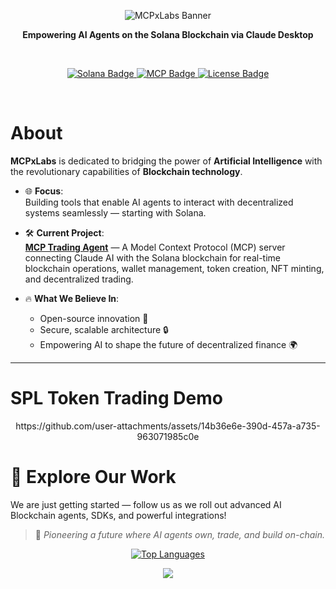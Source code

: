 <p align="center">
  <img src="https://capsule-render.vercel.app/api?type=waving&color=f97e60&height=200&section=header&text=MCPxLabs&fontSize=60&fontAlignY=35&animation=fadeIn&fontColor=ffffff" alt="MCPxLabs Banner"/>
</p>

<p align="center">
  <b> Empowering AI Agents on the Solana Blockchain via Claude Desktop </b>
</p>

<br>

<p align="center">
  <a href="https://github.com/MCPxLabs">
    <img src="https://img.shields.io/badge/Blockchain-Solana-14f195?style=for-the-badge&logo=solana&logoColor=white" alt="Solana Badge"/>
    <img src="https://img.shields.io/badge/AI-Model%20Context%20Protocol-blueviolet?style=for-the-badge&logo=openai&logoColor=white" alt="MCP Badge"/>
    <img src="https://img.shields.io/badge/License-ISC-9cf?style=for-the-badge" alt="License Badge"/>
  </a>
</p>

<br>

# About

**MCPxLabs** is dedicated to bridging the power of **Artificial Intelligence** with the revolutionary capabilities of **Blockchain technology**.

- 🌐 **Focus**:  
  Building tools that enable AI agents to interact with decentralized systems seamlessly — starting with Solana.

- 🛠️ **Current Project**:  
  [**MCP Trading Agent**](https://github.com/MCPxLabs/mcpsol) — A Model Context Protocol (MCP) server connecting Claude AI with the Solana blockchain for real-time blockchain operations, wallet management, token creation, NFT minting, and decentralized trading.

- 🔥 **What We Believe In**:  
  - Open-source innovation 🤝  
  - Secure, scalable architecture 🔒  
  - Empowering AI to shape the future of decentralized finance 🌍  

---
# SPL Token Trading Demo
<div align="center">
https://github.com/user-attachments/assets/14b36e6e-390d-457a-a735-963071985c0e
</div>

# 🌟 Explore Our Work

We are just getting started — follow us as we roll out advanced AI Blockchain agents, SDKs, and powerful integrations!

> 🧠 *Pioneering a future where AI agents own, trade, and build on-chain.*



<p align="center">
  <a href="https://github.com/MCPxLabs">
    <img src="https://github-readme-stats.vercel.app/api/top-langs/?username=MCPxLabs&layout=donut&theme=radical&hide_border=true" alt="Top Languages"/>
  </a>
</p>


<p align="center">
  <img src="https://capsule-render.vercel.app/api?type=waving&color=f97e60&height=150&section=footer"/>
</p>
